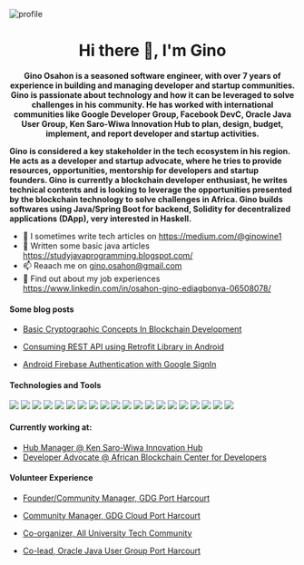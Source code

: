 ![profile](https://user-images.githubusercontent.com/6759031/99658318-a006ec00-2a5f-11eb-92e3-cc12faf14dc6.jpg)

<h1 align="center">Hi there 👋, I'm Gino</h1>

<p align="center"><b>Gino Osahon is a seasoned software engineer, with over 7 years of experience in building and managing developer and startup communities. Gino is passionate about technology and how it can be leveraged to solve challenges in his community. He has worked with international communities like Google Developer Group, Facebook DevC, Oracle Java User Group, Ken Saro-Wiwa Innovation Hub to plan, design, budget, implement, and report developer and startup activities.

Gino is considered a key stakeholder in the tech ecosystem in his region. He acts as a developer and startup advocate, where he tries to provide resources, opportunities, mentorship for developers and startup founders. Gino is currently a blockchain developer enthusiast, he writes technical contents and is looking to leverage the opportunities presented by the blockchain technology to solve challenges in Africa. Gino builds softwares using Java/Spring Boot for backend, Solidity for decentralized applications (DApp), very interested in Haskell.</b></p>


- 🌱 I sometimes write tech articles on https://medium.com/@ginowine1
- 👯 Written some basic java articles https://studyjavaprogramming.blogspot.com/
- 📫 Reaach me on gino.osahon@gmail.com
- 🤔 Find out about my job experiences https://www.linkedin.com/in/osahon-gino-ediagbonya-06508078/


#### Some blog posts

- [Basic Cryptographic Concepts In Blockchain Development](https://medium.com/@ginowine1/basic-cryptographic-concepts-in-blockchain-development-8d22e2f50a93)

- [Consuming REST API using Retrofit Library in Android](https://android.jlelse.eu/consuming-rest-api-using-retrofit-library-in-android-ed47aef01ecb)

- [Android Firebase Authentication with Google SignIn](https://android.jlelse.eu/android-firebase-authentication-with-google-signin-3f878d9b7553)


#### Technologies and Tools

<p>
<img src ="https://img.shields.io/badge/Ethereum-3C3C3D?style=for-the-badge&logo=Ethereum&logoColor=white"/>
<img src ="https://img.shields.io/badge/Solidity-3C3C3D?style=for-the-badge&logo=Solidity&logoColor=white"/>
<img src ="https://img.shields.io/badge/Smart Contract-3C3C3D?style=for-the-badge&logo=Smart Contract&logoColor=white"/>
<img src="https://img.shields.io/badge/java-%23ED8B00.svg?&style=for-the-badge&logo=java&logoColor=white"/>
<img src="https://img.shields.io/badge/html5%20-%23E34F26.svg?&style=for-the-badge&logo=html5&logoColor=white"/>
<img src="https://img.shields.io/badge/spring%20-%236DB33F.svg?&style=for-the-badge&logo=spring&logoColor=white"/>
<img src="https://img.shields.io/badge/git%20-%23F05033.svg?&style=for-the-badge&logo=git&logoColor=white"/>
<img src="https://img.shields.io/badge/github%20-%23121011.svg?&style=for-the-badge&logo=github&logoColor=white"/>
<img src="https://img.shields.io/badge/bitbucket%20-%230047B3.svg?&style=for-the-badge&logo=bitbucket&logoColor=white"/>
<img src="https://img.shields.io/badge/firebase%20-%23039BE5.svg?&style=for-the-badge&logo=firebase"/>
<img src="https://img.shields.io/badge/jenkins%20-%232C5263.svg?&style=for-the-badge&logo=jenkins&logoColor=white"/>
<img src="https://img.shields.io/badge/mysql-%2300f.svg?&style=for-the-badge&logo=mysql&logoColor=white"/>
<img src ="https://img.shields.io/badge/MongoDB-%234ea94b.svg?&style=for-the-badge&logo=mongodb&logoColor=white"/>
<img src ="https://img.shields.io/badge/sqlite-%2307405e.svg?&style=for-the-badge&logo=sqlite&logoColor=white"/>
<img src ="https://img.shields.io/badge/android-%2307405e.svg?&style=for-the-badge&logo=android&logoColor=white"/>
<img src ="https://img.shields.io/badge/springboot-%2307405e.svg?&style=for-the-badge&logo=springboot&logoColor=white"/>
<img src ="https://img.shields.io/badge/developer evangelist-%2307405e.svg?&style=for-the-badge&logo=dev&logoColor=white"/>
<img src ="https://img.shields.io/badge/startup evangelist-%2307405e.svg?&style=for-the-badge&logo=dev&logoColor=white"/>
<img src ="https://img.shields.io/badge/tech community builder-%2307405e.svg?&style=for-the-badge&logo=community&logoColor=white"/>
<img src ="https://img.shields.io/badge/hub management-%2307405e.svg?&style=for-the-badge&logo=community&logoColor=white"/>
</p>


#### Currently working at:

- [Hub Manager @ Ken Saro-Wiwa Innovation Hub](https://www.ksinnovationhub.com/)
- [Developer Advocate @ African Blockchain Center for Developers](https://www.abcdevs.com/)


#### Volunteer Experience

- [Founder/Community Manager, GDG Port Harcourt](https://gdg.community.dev/gdg-port-harcourt/)

- [Community Manager, GDG Cloud Port Harcourt](https://gdg.community.dev/gdg-cloud-port-harcourt/)

- [Co-organizer, All University Tech Community](https://twitter.com/AutcNigeria)

- [Co-lead, Oracle Java User Group Port Harcourt](https://www.facebook.com/Java-User-Group-Port-Harcourt-1436358619990281)

<!--
**Ginowine/Ginowine** is a ✨ _special_ ✨ repository because its `README.md` (this file) appears on your GitHub profile.

Here are some ideas to get you started:

- 🔭 I’m currently working on ...
- 🌱 I’m currently learning ...
- 👯 I’m looking to collaborate on ...
- 🤔 https://www.linkedin.com/in/osahon-gino-ediagbonya-06508078/
- 💬 Ask me about ...
- 📫 How to reach me: ...
- 😄 Pronouns: ...
- ⚡ Fun fact: ...
-->
